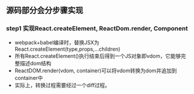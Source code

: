 ## 源码部分会分步骤实现

### step1 实现React.createElement, ReactDom.render, Component
- webpack+babel编译时，替换JSX为React.createElement(type,props,...children)
- 所有React.createElement()执⾏结束后得到⼀个JS对象即vdom，它能够完整描述dom结构
- ReactDOM.render(vdom, container)可以将vdom转换为dom并追加到container中
- 实际上，转换过程需要经过⼀个diff过程。
